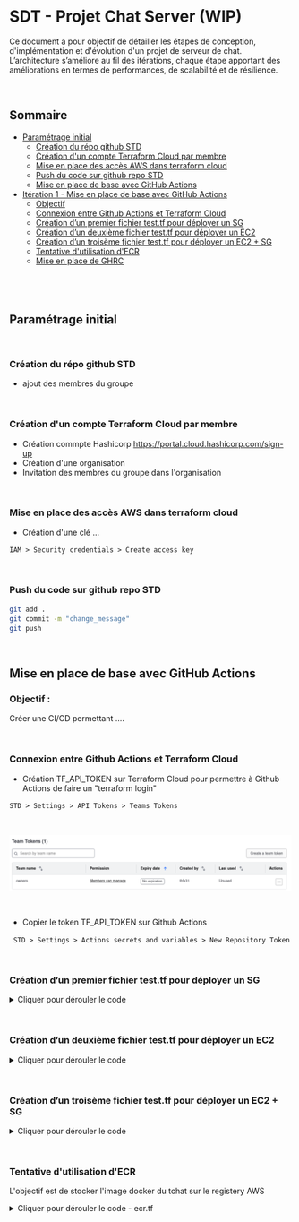 # SDT - Projet Chat Server (WIP)

Ce document a pour objectif de détailler les étapes de conception, d'implémentation et d'évolution d'un
projet de serveur de chat. L’architecture s’améliore au fil des itérations, chaque étape apportant des
améliorations en termes de performances, de scalabilité et de résilience.

&nbsp;

## Sommaire
- [Paramétrage initial](#parametrage-initial)
    - [Création du répo github STD](#creation-du-repo-github-std)
    - [Création d'un compte Terraform Cloud par membre](#creation-d'un-compte-terraform-cloud-par-membre)
    - [Mise en place des accès AWS dans terraform cloud](#mise-en-place-des-acces-aws-dans-terraform-cloud)
    - [Push du code sur github repo STD](#push-du-code-sur-github-repo-std)
    - [Mise en place de base avec GitHub Actions](#mise-en-place-de-base-avec-github-actions)
- [Itération 1 - Mise en place de base avec GitHub Actions](#mise-en-place-de-base-avec-github-actions)
    - [Objectif](#Objectif)
    - [Connexion entre Github Actions et Terraform Cloud](#connexion-entre-github-actions-et-Terraform-cloud)
    - [Création d’un premier fichier test.tf pour déployer un SG](#creation-d'un-premier-fichier-test.tf-pour-deployer-un-sg)
     - [Création d’un deuxième fichier test.tf pour déployer un EC2](#creation-d'un-deuxieme-fichier-test.tf-pour-deployer-un-ec2)
     - [Création d’un troisème fichier test.tf pour déployer un EC2 + SG](#creation-d'un-troisieme-fichier-test.tf-pour-deployer-un-ec2-+-sg)
    - [Tentative d'utilisation d'ECR](#tentative-d'utilisation-d'ERC)
    - [Mise en place de GHRC](#mise-en-place-de-ghrc)

&nbsp;
---

## Paramétrage initial

&nbsp;


### Création du répo github STD
- ajout des membres du groupe

&nbsp;


### Création d'un compte Terraform Cloud par membre
- Création commpte Hashicorp https://portal.cloud.hashicorp.com/sign-up
- Création d'une organisation
- Invitation des membres du groupe dans l'organisation

&nbsp;


### Mise en place des accès AWS dans terraform cloud
- Création d'une clé ...

```
IAM > Security credentials > Create access key
```
&nbsp;

### Push du code sur github repo STD

```bash
git add .
git commit -m "change_message"
git push
```
&nbsp;

## Mise en place de base avec GitHub Actions

### Objectif :
Créer une CI/CD permettant ....

&nbsp;

### Connexion entre Github Actions et Terraform Cloud
- Création TF_API_TOKEN sur Terraform Cloud pour permettre à Github Actions de faire un "terraform login"

```
STD > Settings > API Tokens > Teams Tokens
```
&nbsp;

![alt text](images/image1.png)

&nbsp;

- Copier le token TF_API_TOKEN sur Github Actions

``` STD > Settings > Actions secrets and variables > New Repository Token```

&nbsp;

### Création d’un premier fichier test.tf pour déployer un **SG**

<details>
  <summary>Cliquer pour dérouler le code</summary>

```hcl
terraform {
  cloud {

    organization = "STD"

    workspaces {
      name = "STD"
    }
  }

  required_providers {
    aws = {
      source  = "hashicorp/aws"
      version = "~> 4.0"
    }
  }
}

provider "aws" {
  region = "eu-west-1"
}

resource "aws_security_group" "example" {
  name        = "std-security-group"
  description = "STD security group"

  ingress {
    from_port   = 22
    to_port     = 22
    protocol    = "tcp"
    cidr_blocks = ["0.0.0.0/0"]
  }

  egress {
    from_port   = 0
    to_port     = 0
    protocol    = "-1"
    cidr_blocks = ["0.0.0.0/0"]
  }

  tags = {
    Name = "std-security-group"
  }
}
```
</details>

&nbsp;

### Création d’un deuxième fichier test.tf pour déployer un **EC2**

<details>
  <summary>Cliquer pour dérouler le code</summary>

```hcl
terraform {
  cloud {
    organization = "STD"

    workspaces {
      name = "STD"
    }
  }

  required_providers {
    aws = {
      source  = "hashicorp/aws"
      version = "~> 4.0"
    }
  }
}

provider "aws" {
  region = "eu-west-1"
}

data "aws_ami" "ecs_optimized_ami" {
  most_recent = true
  owners      = ["amazon"]

  filter {
    name   = "name"
    values = ["amzn2-ami-ecs-hvm-2.0.202*-x86_64-ebs"]
  }
}

resource "aws_instance" "ecs_instance" {
  ami           = data.aws_ami.ecs_optimized_ami.id
  instance_type = "t2.micro"

  tags = {
    Name = "STD-EC2"
  }
}
```
</details>

&nbsp;


### Création d’un troisème fichier test.tf pour déployer un **EC2 + SG**

<details>
  <summary>Cliquer pour dérouler le code</summary>

```hcl
 

 terraform {
  cloud {
    organization = "STD"

    workspaces {
      name = "STD"
    }
  }

  required_providers {
    aws = {
      source  = "hashicorp/aws"
      version = "~> 4.0"
    }
  }
}

provider "aws" {
  region = "eu-west-1"
}

data "aws_ami" "ecs_optimized_ami" {
  most_recent = true
  owners      = ["amazon"]

  filter {
    name   = "name"
    values = ["amzn2-ami-ecs-hvm-2.0.202*-x86_64-ebs"]
  }
}

resource "aws_security_group" "allow_http_ssh" {
  name        = "std-allow-http-ssh"
  description = "Security group to allow HTTP and SSH access"

  ingress {
    description = "Allow HTTP traffic"
    from_port   = 80
    to_port     = 80
    protocol    = "tcp"
    cidr_blocks = ["0.0.0.0/0"]
  }

  ingress {
    description = "Allow SSH traffic"
    from_port   = 22
    to_port     = 22
    protocol    = "tcp"
    cidr_blocks = ["0.0.0.0/0"]
  }

  egress {
    description = "Allow all outbound traffic"
    from_port   = 0
    to_port     = 0
    protocol    = "-1"
    cidr_blocks = ["0.0.0.0/0"]
  }
}

resource "aws_instance" "ecs_instance" {
  vpc_security_group_ids = [aws_security_group.allow_http_ssh.id]

  ami           = data.aws_ami.ecs_optimized_ami.id
  instance_type = "t2.micro"
  key_name      = "SRE-KeyPair"

  tags = {
    Name = "STD-EC2"
  }
}


```
</details>

&nbsp;


### Tentative d'utilisation d'ECR

L'objectif est de stocker l'image docker du tchat sur le registery AWS

<details>
  <summary>Cliquer pour dérouler le code - ecr.tf</summary>

```hcl

resource "aws_ecr_repository" "std_chat" {
  name                 = "std-chat"
  image_tag_mutability = "MUTABLE"
}
```

<details>
  <summary>Cliquer pour dérouler le code - output.tf</summary>

```hcl

output "ecr_repository_url" {
  value = aws_ecr_repository.std_chat.repository_url
}
```
</details>


/!\ Abandon au profit de GHRC (solution native de Github)

&nbsp;

### Mise en place de GHRC

```yml

  - name: Tag Docker Image
    run: |
      REPO_NAME=$(echo "${{ github.repository }}" | tr '[:upper:]' '[:lower:]')
      docker tag chat-server:latest ghcr.io/${REPO_NAME}/chat-server:latest

  - name: Push Docker Image
    if: github.ref == 'refs/heads/main' && github.event_name == 'push'
    run: |
      REPO_NAME=$(echo "${{ github.repository }}" | tr '[:upper:]' '[:lower:]')
      docker push ghcr.io/${REPO_NAME}/chat-server:latest
```